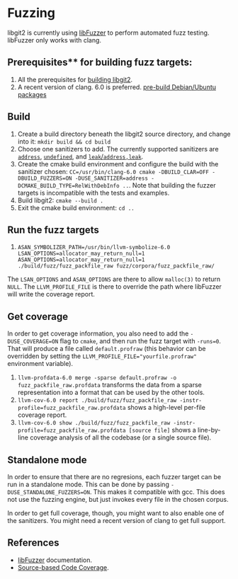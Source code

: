 # Fuzzing

libgit2 is currently using [libFuzzer](https://libfuzzer.info) to perform
automated fuzz testing. libFuzzer only works with clang.

## Prerequisites** for building fuzz targets:

1. All the prerequisites for [building libgit2](https://github.com/libgit2/libgit2).
2. A recent version of clang. 6.0 is preferred. [pre-build Debian/Ubuntu
   packages](https://github.com/libgit2/libgit2)

## Build

1. Create a build directory beneath the libgit2 source directory, and change
   into it: `mkdir build && cd build`
2. Choose one sanitizers to add. The currently supported sanitizers are
   [`address`](https://clang.llvm.org/docs/AddressSanitizer.html),
   [`undefined`](https://clang.llvm.org/docs/UndefinedBehaviorSanitizer.html),
   and [`leak`/`address,leak`](https://clang.llvm.org/docs/LeakSanitizer.html).
3. Create the cmake build environment and configure the build with the
   sanitizer chosen: `CC=/usr/bin/clang-6.0 cmake
   -DBUILD_CLAR=OFF -DBUILD_FUZZERS=ON -DUSE_SANITIZER=address
   -DCMAKE_BUILD_TYPE=RelWithDebInfo ..`. Note that building the fuzzer targets
   is incompatible with the tests and examples.
4. Build libgit2: `cmake --build .`
5. Exit the cmake build environment: `cd ..`

## Run the fuzz targets

1. `ASAN_SYMBOLIZER_PATH=/usr/bin/llvm-symbolize-6.0
   LSAN_OPTIONS=allocator_may_return_null=1
   ASAN_OPTIONS=allocator_may_return_null=1 ./build/fuzz/fuzz_packfile_raw
   fuzz/corpora/fuzz_packfile_raw/`

The `LSAN_OPTIONS` and `ASAN_OPTIONS` are there to allow `malloc(3)` to return
`NULL`. The `LLVM_PROFILE_FILE` is there to override the path where libFuzzer
will write the coverage report.

## Get coverage

In order to get coverage information, you also need to add the
`-DUSE_COVERAGE=ON` flag to `cmake`, and then run the fuzz target with
`-runs=0`. That will produce a file called `default.profraw` (this behavior can
be overridden by setting the `LLVM_PROFILE_FILE="yourfile.profraw"` environment
variable).

1. `llvm-profdata-6.0 merge -sparse default.profraw -o
   fuzz_packfile_raw.profdata` transforms the data from a sparse representation
   into a format that can be used by the other tools.
2. `llvm-cov-6.0 report ./build/fuzz/fuzz_packfile_raw
   -instr-profile=fuzz_packfile_raw.profdata` shows a high-level per-file
   coverage report.
3. `llvm-cov-6.0 show ./build/fuzz/fuzz_packfile_raw
   -instr-profile=fuzz_packfile_raw.profdata [source file]` shows a line-by-line
   coverage analysis of all the codebase (or a single source file).

## Standalone mode

In order to ensure that there are no regresions, each fuzzer target can be run
in a standalone mode. This can be done by passing `-DUSE_STANDALONE_FUZZERS=ON`.
This makes it compatible with gcc. This does not use the fuzzing engine, but
just invokes every file in the chosen corpus.

In order to get full coverage, though, you might want to also enable one of the
sanitizers. You might need a recent version of clang to get full support.

## References

* [libFuzzer](https://llvm.org/docs/LibFuzzer.html) documentation.
* [Source-based Code
  Coverage](https://clang.llvm.org/docs/SourceBasedCodeCoverage.html).

